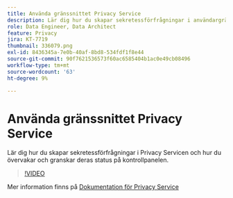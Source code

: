 ```yaml
---
title: Använda gränssnittet Privacy Service
description: Lär dig hur du skapar sekretessförfrågningar i användargränssnittet och övervakar/granskar deras status på kontrollpanelen.
role: Data Engineer, Data Architect
feature: Privacy
jira: KT-7719
thumbnail: 336079.png
exl-id: 8436345a-7e0b-40af-8bd8-534fdf1f8e44
source-git-commit: 90f7621536573f60ac6585404b1ac0e49cb08496
workflow-type: tm+mt
source-wordcount: '63'
ht-degree: 9%

---
```



# Använda gränssnittet Privacy Service

Lär dig hur du skapar sekretessförfrågningar i Privacy Servicen och hur du övervakar och granskar deras status på kontrollpanelen.

>[!VIDEO](https://video.tv.adobe.com/v/336079?quality=12&learn=on)

Mer information finns på [Dokumentation för Privacy Service](https://experienceleague.adobe.com/docs/experience-platform/privacy/home.html?lang=sv)
